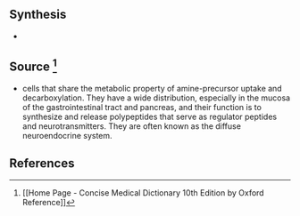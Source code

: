 ## Synthesis
- 
## Source [^1]
- cells that share the metabolic property of amine-precursor uptake and decarboxylation. They have a wide distribution, especially in the mucosa of the gastrointestinal tract and pancreas, and their function is to synthesize and release polypeptides that serve as regulator peptides and neurotransmitters. They are often known as the diffuse neuroendocrine system.
## References

[^1]: [[Home Page - Concise Medical Dictionary 10th Edition by Oxford Reference]]